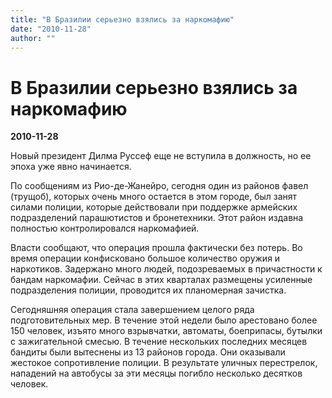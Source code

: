 ```yaml
---
title: "В Бразилии серьезно взялись за наркомафию"
date: "2010-11-28"
author: ""
---
```


# В Бразилии серьезно взялись за наркомафию

**2010-11-28** 

Новый президент Дилма Руссеф еще не вступила в должность, но ее эпоха уже явно начинается.

По сообщениям из Рио-де-Жанейро, сегодня один из районов фавел (трущоб), которых очень много остается в этом городе, был занят силами полиции, которые действовали при поддержке армейских подразделений парашютистов и бронетехники. Этот район издавна полностью контролировался наркомафией.

Власти сообщают, что операция прошла фактически без потерь. Во время операции конфисковано большое количество оружия и наркотиков. Задержано много людей, подозреваемых в причастности к бандам наркомафии. Сейчас в этих кварталах размещены усиленные подразделения полиции, проводится их планомерная зачистка.

Сегодняшняя операция стала завершением целого ряда подготовительных мер. В течение этой недели было арестовано более 150 человек, изъято много взрывчатки, автоматы, боеприпасы, бутылки с зажигательной смесью. В течение нескольких последних месяцев бандиты были вытеснены из 13 районов города. Они оказывали жестокое сопротивление полиции. В результате уличных перестрелок, нападений на автобусы за эти месяцы погибло несколько десятков человек.
